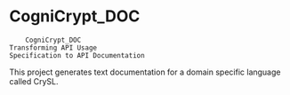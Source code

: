 # CogniCrypt_DOC
    
 
        CogniCrypt_DOC
    Transforming API Usage
    Specification to API Documentation

This project generates text documentation for a domain specific language called CrySL.
